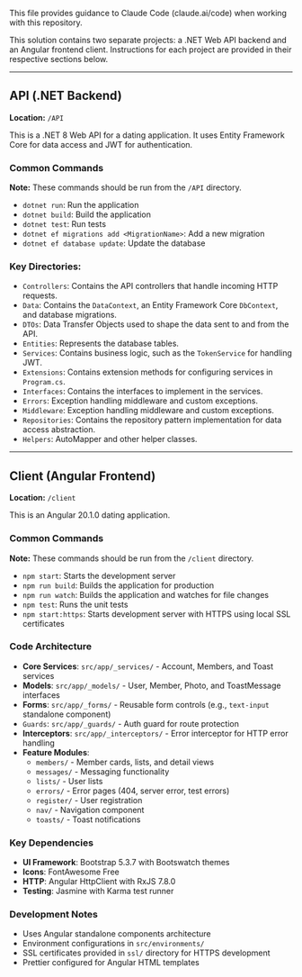 This file provides guidance to Claude Code (claude.ai/code) when working with this repository.

This solution contains two separate projects: a .NET Web API backend and an Angular frontend client. Instructions for each project are provided in their respective sections below.

---

## API (.NET Backend)

**Location:** `/API`

This is a .NET 8 Web API for a dating application. It uses Entity Framework Core for data access and JWT for authentication.

### Common Commands

**Note:** These commands should be run from the `/API` directory.

*   `dotnet run`: Run the application
*   `dotnet build`: Build the application
*   `dotnet test`: Run tests
*   `dotnet ef migrations add <MigrationName>`: Add a new migration
*   `dotnet ef database update`: Update the database

### Key Directories:

*   `Controllers`: Contains the API controllers that handle incoming HTTP requests.
*   `Data`: Contains the `DataContext`, an Entity Framework Core `DbContext`, and database migrations.
*   `DTOs`: Data Transfer Objects used to shape the data sent to and from the API.
*   `Entities`: Represents the database tables.
*   `Services`: Contains business logic, such as the `TokenService` for handling JWT.
*   `Extensions`: Contains extension methods for configuring services in `Program.cs`.
*   `Interfaces`: Contains the interfaces to implement in the services.
*   `Errors`: Exception handling middleware and custom exceptions.
*   `Middleware`: Exception handling middleware and custom exceptions.
*   `Repositories`: Contains the repository pattern implementation for data access abstraction.
*   `Helpers`: AutoMapper and other helper classes.

---

## Client (Angular Frontend)

**Location:** `/client`

This is an Angular 20.1.0 dating application.

### Common Commands

**Note:** These commands should be run from the `/client` directory.

*   `npm start`: Starts the development server
*   `npm run build`: Builds the application for production
*   `npm run watch`: Builds the application and watches for file changes
*   `npm test`: Runs the unit tests
*   `npm start:https`: Starts development server with HTTPS using local SSL certificates

### Code Architecture

*   **Core Services**: `src/app/_services/` - Account, Members, and Toast services
*   **Models**: `src/app/_models/` - User, Member, Photo, and ToastMessage interfaces
*   **Forms**: `src/app/_forms/` - Reusable form controls (e.g., `text-input` standalone component)
*   `Guards`: `src/app/_guards/` - Auth guard for route protection
*   **Interceptors**: `src/app/_interceptors/` - Error interceptor for HTTP error handling
*   **Feature Modules**:
    *   `members/` - Member cards, lists, and detail views
    *   `messages/` - Messaging functionality
    *   `lists/` - User lists
    *   `errors/` - Error pages (404, server error, test errors)
    *   `register/` - User registration
    *   `nav/` - Navigation component
    *   `toasts/` - Toast notifications

### Key Dependencies

*   **UI Framework**: Bootstrap 5.3.7 with Bootswatch themes
*   **Icons**: FontAwesome Free
*   **HTTP**: Angular HttpClient with RxJS 7.8.0
*   **Testing**: Jasmine with Karma test runner

### Development Notes

*   Uses Angular standalone components architecture
*   Environment configurations in `src/environments/`
*   SSL certificates provided in `ssl/` directory for HTTPS development
*   Prettier configured for Angular HTML templates
